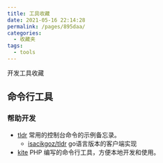 ```yaml
---
title: 工具收藏
date: 2021-05-16 22:14:28
permalink: /pages/895daa/
categories:
  - 收藏夹
tags:
  - tools
---
```


开发工具收藏


## 命令行工具

### 帮助开发

- [tldr](https://github.com/tldr-pages/tldr) 常用的控制台命令的示例备忘录。
  - [isacikgoz/tldr](https://github.com/isacikgoz/tldr) go语言版本的客户端实现
- [kite](https://github.com/inhere/kite) PHP 编写的命令行工具，方便本地开发和使用。


